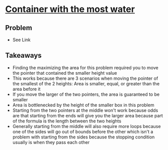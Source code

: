 # [Container with the most water](https://leetcode.com/problems/container-with-most-water/)

## Problem
- See Link

## Takeaways
- Finding the maximizing the area for this problem required you to move the pointer that contained the smaller height value
- This works because there are 3 scenarios when moving the pointer of the smallest of the 2 heights: Area is smaller, equal, or greater than the area before it
- If you move the larger of the two pointers, the area is guaranteed to be smaller
- Area is bottlenecked by the height of the smaller box in this problem
- Starting from the two pointers at the middle won't work because odds are that starting from the ends will give you the larger area because part of the formula is the length between the two heights
- Generally starting from the middle will also require more loops because one of the sides will go out of bounds before the other which isn't a problem with starting from the sides because the stopping condition usually is when they pass each other